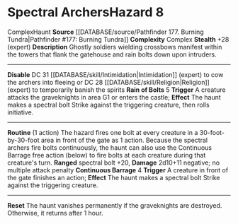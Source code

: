﻿---
ac: null
all_resistance: null
complexity: Complex
element: null
fortitude: null
hardness: null
hazard_type: Haunt
hp: null
id: '130'
immunity: null
level: '8'
name: Spectral Archers
rarity: Common
reflex: null
resistance: null
rus_type_level: null
school: null
source: '[[DATABASE/source/Pathfinder 177. Burning Tundra|Pathfinder #177: Burning
  Tundra]]'
trait:
- '[[DATABASE/trait/Complex|Complex]]'
- '[[DATABASE/trait/Haunt|Haunt]]'
type: Hazard
weakness: null
will: null

---
# Spectral Archers<span class="item-type">Hazard 8</span>

<span class="item-trait">Complex</span><span class="item-trait">Haunt</span>
**Source** [[DATABASE/source/Pathfinder 177. Burning Tundra|Pathfinder #177: Burning Tundra]]
**Complexity** Complex
**Stealth** +28 (expert)
**Description** Ghostly soldiers wielding crossbows manifest within the towers that flank the gatehouse and rain bolts down upon intruders.

---
**Disable** DC 31 [[DATABASE/skill/Intimidation|Intimidation]] (expert) to cow the archers into fleeing or DC 28 [[DATABASE/skill/Religion|Religion]] (expert) to temporarily banish the spirits
**Rain of Bolts** <span class="action-icon">5</span> **Trigger** A creature attacks the graveknights in area G1 or enters the castle; **Effect** The haunt makes a spectral bolt Strike against the triggering creature, then rolls initiative.

---
**Routine** (1 action) The hazard fires one bolt at every creature in a 30-foot-by-30-foot area in front of the gate as 1 action. Because the spectral archers fire bolts continuously, the haunt can also use the Continuous Barrage free action (below) to fire bolts at each creature during that creature's turn.
 **Ranged** spectral bolt +20, **Damage** 2d10+11 negative; no multiple attack penalty
 **Continuous Barrage** <span class="action-icon">4</span> **Trigger** A creature in front of the gate finishes an action; **Effect** The haunt makes a spectral bolt Strike against the triggering creature.

---
**Reset** The haunt vanishes permanently if the graveknights are destroyed. Otherwise, it returns after 1 hour.